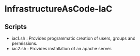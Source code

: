 # InfrastructureAsCode-IaC
## Scripts

- iac1.sh : Provides programmatic creation of users, groups and permissions.
- iac2.sh : Provides installation of an apache server. 
